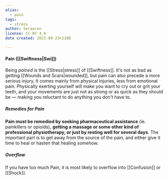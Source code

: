 ```yaml
---
alias:
  - pain
tags:
  - stress
author: Seraaron
license: CC BY 4.0
date created: 2021-09-23+2100

---
```


#### Pain ([[Swiftness|Swi]])

Being _pained_ is the [[Stress|stress]] of [[Swiftness]]. It's not as bad as getting [[Wounds and Scars|wounded]], but pain can also precede a more serious injury. It comes mainly from physical injuries, less from emotional pain. Physically exerting yourself will make you want to cry out or grit your teeth, and your movements are just not as strong or as quick as they should be — making you reluctant to do anything you don't have to.

##### Remedies for Pain

**Pain must be remedied by seeking pharmaceutical assistance** (ie. painkillers or opioids), **getting a massage or some other kind of professional physiotherapy, or just by resting well for several days**. The important part is to get away from the source of the pain, and either give it time to heal or hasten that healing somehow.


##### Overflow

If you have too much Pain, it is most likely to overflow into [[Confusion]] or [[Shock]].